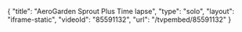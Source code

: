 {
    "title": "AeroGarden Sprout Plus Time lapse",
    "type": "solo",
    "layout": "iframe-static",
    "videoId": "85591132",
    "url": "\/tvpembed\/85591132"
}